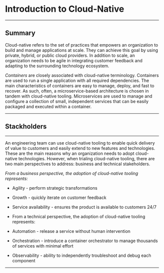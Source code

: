 # Introduction to Cloud-Native

-----

## Summary

Cloud-native refers to the set of practices that empowers an organization to build and manage applications at scale. They can achieve this goal by using private, hybrid, or public cloud providers. In addition to scale, an organization needs to be agile in integrating customer feedback and adapting to the surrounding technology ecosystem.

*Containers* are closely associated with cloud-native terminology. Containers are used to run a single application with all required dependencies. 
The main characteristics of containers are easy to manage, deploy, and fast to recover. As such, often, a microservice-based architecture is chosen in tandem with cloud-native tooling.
Microservices are used to manage and configure a collection of small,
independent services that can be easily packaged and executed within a container.

-------------

## Stackholders

--------------------

An engineering team can use cloud-native tooling to enable quick delivery of value to customers and easily extend to new features and technologies. These are the main reasons why an organization needs to adopt cloud-native technologies. However, when trialing cloud-native tooling, there are two main perspectives to address: business and technical stakeholders.

*From a business perspective, the adoption of cloud-native tooling represents:*

- Agility - perform strategic transformations
- Growth - quickly iterate on customer feedback
- Service availability - ensures the product is available to customers 24/7
- From a technical perspective, the adoption of cloud-native tooling represents:

- Automation - release a service without human intervention
- Orchestration - introduce a container orchestrator to manage thousands of services with minimal effort
- Observability - ability to independently troubleshoot and debug each component

------------------
